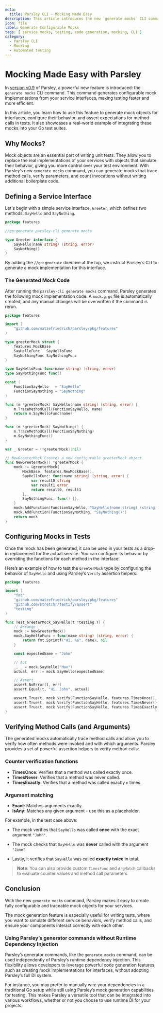 ```yaml
---
meta:
  title: Parsley CLI - Mocking Made Easy
description: This article introduces the new `generate mocks` CLI command in Parsley, a feature that simplifies the creation of mock implementations for service interfaces in Go. You’ll learn how to generate mocks quickly, configure their behavior, and assert expectations for method calls within your test suites.
icon: file
label: Generate Configurable Mocks
tags: [ service mocks, testing, code generation, mocking, CLI ]
category:
  - Parsley CLI
  - Mocking
  - Automated testing
---
```

# Mocking Made Easy with Parsley

In [version v0.9](https://github.com/matzefriedrich/parsley/releases/tag/v0.9.0) of Parsley, a powerful new feature is introduced: the `generate mocks` CLI command. This command generates configurable mock implementations from your service interfaces, making testing faster and more efficient.

In this article, you learn how to use this feature to generate mock objects for interfaces, configure their behavior, and assert expectations for method calls in tests. It also showcases a real-world example of integrating these mocks into your Go test suites.

## Why Mocks?

Mock objects are an essential part of writing unit tests. They allow you to replace the real implementations of your services with objects that simulate their behavior, giving you more control over your test environment. With Parsley’s new `generate mocks` command, you can generate mocks that trace method calls, verify parameters, and count invocations without writing additional boilerplate code.

## Defining a Service Interface

Let's begin with a simple service interface, `Greeter`, which defines two methods: `SayHello` and `SayNothing`.

```go
package features

//go:generate parsley-cli generate mocks

type Greeter interface {
    SayHello(name string) (string, error)
    SayNothing()
}
```

By adding the `//go:generate` directive at the top, we instruct Parsley’s CLI to generate a mock implementation for this interface.

### The Generated Mock Code

After running the `parsley-cli generate mocks` command, Parsley generates the following mock implementation code. A `mock.g.go` file is automatically created, and any manual changes will be overwritten if the command is rerun.

```go
package features

import (
    "github.com/matzefriedrich/parsley/pkg/features"
)

type greeterMock struct {
    features.MockBase
    SayHelloFunc   SayHelloFunc
    SayNothingFunc SayNothingFunc
}

type SayHelloFunc func(name string) (string, error)
type SayNothingFunc func()

const (
    FunctionSayHello   = "SayHello"
    FunctionSayNothing = "SayNothing"
)

func (m *greeterMock) SayHello(name string) (string, error) {
    m.TraceMethodCall(FunctionSayHello, name)
    return m.SayHelloFunc(name)
}

func (m *greeterMock) SayNothing() {
    m.TraceMethodCall(FunctionSayNothing)
    m.SayNothingFunc()
}

var _ Greeter = (*greeterMock)(nil)

// NewGreeterMock Creates a new configurable greeterMock object.
func NewGreeterMock() *greeterMock {
    mock := &greeterMock{
        MockBase: features.NewMockBase(),
        SayHelloFunc: func(name string) (string, error) {
            var result0 string
            var result1 error
            return result0, result1
        },
        SayNothingFunc: func() {},
    }
    mock.AddFunction(FunctionSayHello, "SayHello(name string) (string, error)")
    mock.AddFunction(FunctionSayNothing, "SayNothing()")
    return mock
}
```

## Configuring Mocks in Tests

Once the mock has been generated, it can be used in your tests as a drop-in replacement for the actual service. You can configure its behavior by overriding the functions for each method in the interface.

Here’s an example of how to test the `GreeterMock` type by configuring the behavior of `SayHello` and using Parsley’s `Verify` assertion helpers:

```go
package features

import (
    "fmt"
    "github.com/matzefriedrich/parsley/pkg/features"
    "github.com/stretchr/testify/assert"
    "testing"
)

func Test_GreeterMock_SayHello(t *testing.T) {
    // Arrange
    mock := NewGreeterMock()
    mock.SayHelloFunc = func(name string) (string, error) {
        return fmt.Sprintf("Hi, %s", name), nil
    }

    const expectedName = "John"

    // Act
    _, _ = mock.SayHello("Max")
    actual, err := mock.SayHello(expectedName)

    // Assert
    assert.NoError(t, err)
    assert.Equal(t, "Hi, John", actual)

    assert.True(t, mock.Verify(FunctionSayHello, features.TimesOnce(), features.Exact(expectedName)))
    assert.True(t, mock.Verify(FunctionSayHello, features.TimesNever(), features.Exact("Jane")))
    assert.True(t, mock.Verify(FunctionSayHello, features.TimesExactly(2)))
}
```

## Verifying Method Calls (and Arguments)

The generated mocks automatically trace method calls and allow you to verify how often methods were invoked and with which arguments. Parsley provides a set of powerful assertion helpers to verify method calls:

### Counter verification functions

- **TimesOnce**: Verifies that a method was called exactly once.
- **TimesNever**: Verifies that a method was never called.
- **TimesExactly**: Verifies that a method was called exactly `n` times.

### Argument matching

- **Exact**: Matches arguments exactly.
- **IsAny**: Matches any given argument - use this as a placeholder.


For example, in the test case above:
- The mock verifies that `SayHello` was called **once** with the exact argument `"John"`.

- The mock checks that `SayHello` was **never** called with the argument `"Jane"`.

- Lastly, it verifies that `SayHello` was called **exactly twice** in total.

> **Note:** You can also provide custom `TimesFunc` and `ArgMatch` callbacks to evaluate counter values and method call parameters.


## Conclusion

With the new `generate mocks` command, Parsley makes it easy to create fully configurable and traceable mock objects for your services.

The mock generation feature is especially useful for writing tests, where you want to simulate different service behaviors, verify method calls, and ensure your components interact correctly with each other.

### Using Parsley’s generator commands without Runtime Dependency Injection

Parsley’s generator commands, like the `generate mocks` command, can be used independently of Parsley’s runtime dependency injection. This flexibility allows developers to leverage powerful code generation features, such as creating mock implementations for interfaces, without adopting Parsley’s full DI system.

For instance, you may prefer to manually wire your dependencies in a traditional Go setup while still using Parsley’s mock generation capabilities for testing. This makes Parsley a versatile tool that can be integrated into various workflows, whether or not you choose to use runtime DI for your projects.